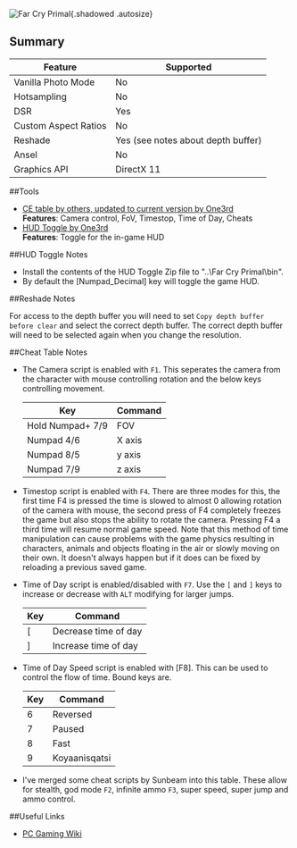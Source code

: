 ![Far Cry Primal](Images\FarCryPrimal_header.png "Shot by One3rd"){.shadowed .autosize}

## Summary

Feature | Supported
--|--
Vanilla Photo Mode | No
Hotsampling | No
DSR | Yes 
Custom Aspect Ratios | No 
Reshade | Yes (see notes about depth buffer)
Ansel | No
Graphics API | DirectX 11
 
##Tools

* [CE table by others, updated to current version by One3rd](..\CheatTables\FCPrimal_v2.CT)  
**Features**: Camera control, FoV, Timestop, Time of Day, Cheats
* [HUD Toggle by One3rd](https://mega.nz/file/2YpDFa5Y#g1w70wROS27hdGyLI8TelCB4VMa77YMNgwJ9owaQUwQ)  
**Features**: Toggle for the in-game HUD

##HUD Toggle Notes

* Install the contents of the HUD Toggle Zip file to "..\Far Cry Primal\bin". 
* By default the [Numpad_Decimal] key will toggle the game HUD. 

##Reshade Notes

For access to the depth buffer you will need to set `Copy depth buffer before clear` and select the correct depth buffer. 
The correct depth buffer will need to be selected again when you change the resolution.

##Cheat Table Notes

* The Camera script is enabled with `F1`. This seperates the camera from the character with mouse controlling rotation and the below keys controlling movement.

    Key | Command
	--|--
	Hold Numpad+ 7/9 | FOV
    Numpad 4/6 | X axis
    Numpad 8/5 | y axis
    Numpad 7/9 | z axis

* Timestop script is enabled with `F4`. There are three modes for this, the first time F4 is pressed the time is slowed to almost 0 allowing rotation of the camera with mouse, the second press of F4 completely freezes the game but also stops the ability to rotate the camera. Pressing F4 a third time will resume normal game speed.
Note that this method of time manipulation can cause problems with the game physics resulting in characters, animals and objects floating in the air or slowly moving on their own. It doesn't always happen but if it does can be fixed by reloading a previous saved game.

* Time of Day script is enabled/disabled with `F7`. Use the `[` and `]` keys to increase or decrease with `ALT` modifying for larger jumps.

    Key | Command
	--|--
    [ | Decrease time of day
    ] | Increase time of day

* Time of Day Speed script is enabled with [F8]. This can be used to control the flow of time. Bound keys are.

    Key | Command
	--|--
	6 | Reversed
    7 | Paused
    8 | Fast
    9 | Koyaanisqatsi

* I've merged some cheat scripts by Sunbeam into this table. These allow for stealth, god mode `F2`, infinite ammo `F3`, super speed, super jump and ammo control.

##Useful Links

* [PC Gaming Wiki](https://www.pcgamingwiki.com/wiki/Far_Cry_Primal)